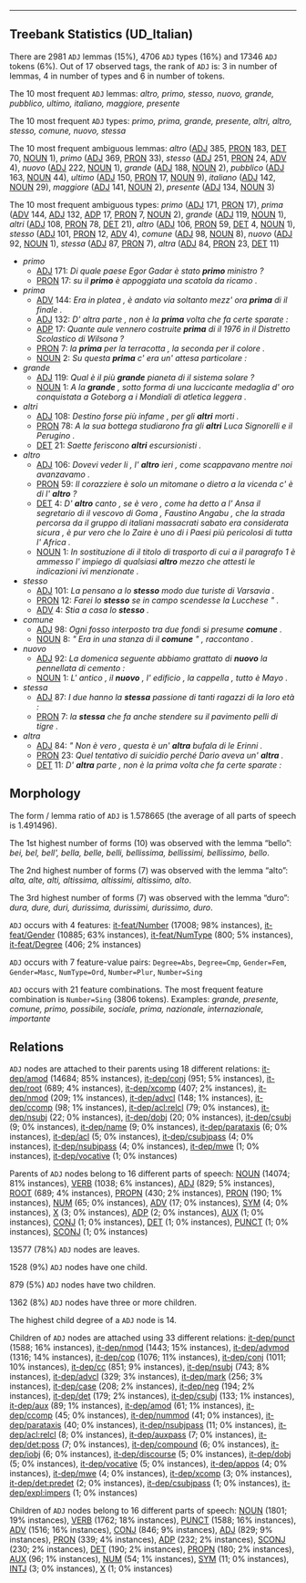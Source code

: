 

--------------------------------------------------------------------------------

## Treebank Statistics (UD_Italian)

There are 2981 `ADJ` lemmas (15%), 4706 `ADJ` types (16%) and 17346 `ADJ` tokens (6%).
Out of 17 observed tags, the rank of `ADJ` is: 3 in number of lemmas, 4 in number of types and 6 in number of tokens.

The 10 most frequent `ADJ` lemmas: <em>altro, primo, stesso, nuovo, grande, pubblico, ultimo, italiano, maggiore, presente</em>

The 10 most frequent `ADJ` types:  <em>primo, prima, grande, presente, altri, altro, stesso, comune, nuovo, stessa</em>

The 10 most frequent ambiguous lemmas: <em>altro</em> ([ADJ]() 385, [PRON]() 183, [DET]() 70, [NOUN]() 1), <em>primo</em> ([ADJ]() 369, [PRON]() 33), <em>stesso</em> ([ADJ]() 251, [PRON]() 24, [ADV]() 4), <em>nuovo</em> ([ADJ]() 222, [NOUN]() 1), <em>grande</em> ([ADJ]() 188, [NOUN]() 2), <em>pubblico</em> ([ADJ]() 163, [NOUN]() 44), <em>ultimo</em> ([ADJ]() 150, [PRON]() 17, [NOUN]() 9), <em>italiano</em> ([ADJ]() 142, [NOUN]() 29), <em>maggiore</em> ([ADJ]() 141, [NOUN]() 2), <em>presente</em> ([ADJ]() 134, [NOUN]() 3)

The 10 most frequent ambiguous types:  <em>primo</em> ([ADJ]() 171, [PRON]() 17), <em>prima</em> ([ADV]() 144, [ADJ]() 132, [ADP]() 17, [PRON]() 7, [NOUN]() 2), <em>grande</em> ([ADJ]() 119, [NOUN]() 1), <em>altri</em> ([ADJ]() 108, [PRON]() 78, [DET]() 21), <em>altro</em> ([ADJ]() 106, [PRON]() 59, [DET]() 4, [NOUN]() 1), <em>stesso</em> ([ADJ]() 101, [PRON]() 12, [ADV]() 4), <em>comune</em> ([ADJ]() 98, [NOUN]() 8), <em>nuovo</em> ([ADJ]() 92, [NOUN]() 1), <em>stessa</em> ([ADJ]() 87, [PRON]() 7), <em>altra</em> ([ADJ]() 84, [PRON]() 23, [DET]() 11)


* <em>primo</em>
  * [ADJ]() 171: <em>Di quale paese Egor Gadar è stato <b>primo</b> ministro ?</em>
  * [PRON]() 17: <em>su il <b>primo</b> è appoggiata una scatola da ricamo .</em>
* <em>prima</em>
  * [ADV]() 144: <em>Era in platea , è andato via soltanto mezz' ora <b>prima</b> di il finale .</em>
  * [ADJ]() 132: <em>D' altra parte , non è la <b>prima</b> volta che fa certe sparate :</em>
  * [ADP]() 17: <em>Quante aule vennero costruite <b>prima</b> di il 1976 in il Distretto Scolastico di Wilsona ?</em>
  * [PRON]() 7: <em>la <b>prima</b> per la terracotta , la seconda per il colore .</em>
  * [NOUN]() 2: <em>Su questa <b>prima</b> c' era un' attesa particolare :</em>
* <em>grande</em>
  * [ADJ]() 119: <em>Qual è il più <b>grande</b> pianeta di il sistema solare ?</em>
  * [NOUN]() 1: <em>A la <b>grande</b> , sotto forma di una luccicante medaglia d' oro conquistata a Goteborg a i Mondiali di atletica leggera .</em>
* <em>altri</em>
  * [ADJ]() 108: <em>Destino forse più infame , per gli <b>altri</b> morti .</em>
  * [PRON]() 78: <em>A la sua bottega studiarono fra gli <b>altri</b> Luca Signorelli e il Perugino .</em>
  * [DET]() 21: <em>Saette feriscono <b>altri</b> escursionisti .</em>
* <em>altro</em>
  * [ADJ]() 106: <em>Dovevi veder li , l' <b>altro</b> ieri , come scappavano mentre noi avanzavamo .</em>
  * [PRON]() 59: <em>Il corazziere è solo un mitomane o dietro a la vicenda c' è di l' <b>altro</b> ?</em>
  * [DET]() 4: <em>D' <b>altro</b> canto , se è vero , come ha detto a l' Ansa il segretario di il vescovo di Goma , Faustino Angabu , che la strada percorsa da il gruppo di italiani massacrati sabato era considerata sicura , è pur vero che lo Zaire è uno di i Paesi più pericolosi di tutta l' Africa .</em>
  * [NOUN]() 1: <em>In sostituzione di il titolo di trasporto di cui a il paragrafo 1 è ammesso l' impiego di qualsiasi <b>altro</b> mezzo che attesti le indicazioni ivi menzionate .</em>
* <em>stesso</em>
  * [ADJ]() 101: <em>La pensano a lo <b>stesso</b> modo due turiste di Varsavia .</em>
  * [PRON]() 12: <em>Farei lo <b>stesso</b> se in campo scendesse la Lucchese " .</em>
  * [ADV]() 4: <em>Stia a casa lo <b>stesso</b> .</em>
* <em>comune</em>
  * [ADJ]() 98: <em>Ogni fosso interposto tra due fondi si presume <b>comune</b> .</em>
  * [NOUN]() 8: <em>" Era in una stanza di il <b>comune</b> " , raccontano .</em>
* <em>nuovo</em>
  * [ADJ]() 92: <em>La domenica seguente abbiamo grattato di <b>nuovo</b> la pennellata di cemento :</em>
  * [NOUN]() 1: <em>L' antico , il <b>nuovo</b> , l' edificio , la cappella , tutto è Mayo .</em>
* <em>stessa</em>
  * [ADJ]() 87: <em>I due hanno la <b>stessa</b> passione di tanti ragazzi di la loro età :</em>
  * [PRON]() 7: <em>la <b>stessa</b> che fa anche stendere su il pavimento pelli di tigre .</em>
* <em>altra</em>
  * [ADJ]() 84: <em>" Non è vero , questa è un' <b>altra</b> bufala di le Erinni .</em>
  * [PRON]() 23: <em>Quel tentativo di suicidio perché Dario aveva un' <b>altra</b> .</em>
  * [DET]() 11: <em>D' <b>altra</b> parte , non è la prima volta che fa certe sparate :</em>

## Morphology

The form / lemma ratio of `ADJ` is 1.578665 (the average of all parts of speech is 1.491496).

The 1st highest number of forms (10) was observed with the lemma “bello”: <em>bei, bel, bell', bella, belle, belli, bellissima, bellissimi, bellissimo, bello</em>.

The 2nd highest number of forms (7) was observed with the lemma “alto”: <em>alta, alte, alti, altissima, altissimi, altissimo, alto</em>.

The 3rd highest number of forms (7) was observed with the lemma “duro”: <em>dura, dure, duri, durissima, durissimi, durissimo, duro</em>.

`ADJ` occurs with 4 features: [it-feat/Number]() (17008; 98% instances), [it-feat/Gender]() (10885; 63% instances), [it-feat/NumType]() (800; 5% instances), [it-feat/Degree]() (406; 2% instances)

`ADJ` occurs with 7 feature-value pairs: `Degree=Abs`, `Degree=Cmp`, `Gender=Fem`, `Gender=Masc`, `NumType=Ord`, `Number=Plur`, `Number=Sing`

`ADJ` occurs with 21 feature combinations.
The most frequent feature combination is `Number=Sing` (3806 tokens).
Examples: <em>grande, presente, comune, primo, possibile, sociale, prima, nazionale, internazionale, importante</em>


## Relations

`ADJ` nodes are attached to their parents using 18 different relations: [it-dep/amod]() (14684; 85% instances), [it-dep/conj]() (951; 5% instances), [it-dep/root]() (689; 4% instances), [it-dep/xcomp]() (407; 2% instances), [it-dep/nmod]() (209; 1% instances), [it-dep/advcl]() (148; 1% instances), [it-dep/ccomp]() (98; 1% instances), [it-dep/acl:relcl]() (79; 0% instances), [it-dep/nsubj]() (22; 0% instances), [it-dep/dobj]() (20; 0% instances), [it-dep/csubj]() (9; 0% instances), [it-dep/name]() (9; 0% instances), [it-dep/parataxis]() (6; 0% instances), [it-dep/acl]() (5; 0% instances), [it-dep/csubjpass]() (4; 0% instances), [it-dep/nsubjpass]() (4; 0% instances), [it-dep/mwe]() (1; 0% instances), [it-dep/vocative]() (1; 0% instances)

Parents of `ADJ` nodes belong to 16 different parts of speech: [NOUN]() (14074; 81% instances), [VERB]() (1038; 6% instances), [ADJ]() (829; 5% instances), [ROOT]() (689; 4% instances), [PROPN]() (430; 2% instances), [PRON]() (190; 1% instances), [NUM]() (65; 0% instances), [ADV]() (17; 0% instances), [SYM]() (4; 0% instances), [X]() (3; 0% instances), [ADP]() (2; 0% instances), [AUX]() (1; 0% instances), [CONJ]() (1; 0% instances), [DET]() (1; 0% instances), [PUNCT]() (1; 0% instances), [SCONJ]() (1; 0% instances)

13577 (78%) `ADJ` nodes are leaves.

1528 (9%) `ADJ` nodes have one child.

879 (5%) `ADJ` nodes have two children.

1362 (8%) `ADJ` nodes have three or more children.

The highest child degree of a `ADJ` node is 14.

Children of `ADJ` nodes are attached using 33 different relations: [it-dep/punct]() (1588; 16% instances), [it-dep/nmod]() (1443; 15% instances), [it-dep/advmod]() (1316; 14% instances), [it-dep/cop]() (1076; 11% instances), [it-dep/conj]() (1011; 10% instances), [it-dep/cc]() (851; 9% instances), [it-dep/nsubj]() (743; 8% instances), [it-dep/advcl]() (329; 3% instances), [it-dep/mark]() (256; 3% instances), [it-dep/case]() (208; 2% instances), [it-dep/neg]() (194; 2% instances), [it-dep/det]() (179; 2% instances), [it-dep/csubj]() (133; 1% instances), [it-dep/aux]() (89; 1% instances), [it-dep/amod]() (61; 1% instances), [it-dep/ccomp]() (45; 0% instances), [it-dep/nummod]() (41; 0% instances), [it-dep/parataxis]() (40; 0% instances), [it-dep/nsubjpass]() (11; 0% instances), [it-dep/acl:relcl]() (8; 0% instances), [it-dep/auxpass]() (7; 0% instances), [it-dep/det:poss]() (7; 0% instances), [it-dep/compound]() (6; 0% instances), [it-dep/iobj]() (6; 0% instances), [it-dep/discourse]() (5; 0% instances), [it-dep/dobj]() (5; 0% instances), [it-dep/vocative]() (5; 0% instances), [it-dep/appos]() (4; 0% instances), [it-dep/mwe]() (4; 0% instances), [it-dep/xcomp]() (3; 0% instances), [it-dep/det:predet]() (2; 0% instances), [it-dep/csubjpass]() (1; 0% instances), [it-dep/expl:impers]() (1; 0% instances)

Children of `ADJ` nodes belong to 16 different parts of speech: [NOUN]() (1801; 19% instances), [VERB]() (1762; 18% instances), [PUNCT]() (1588; 16% instances), [ADV]() (1516; 16% instances), [CONJ]() (846; 9% instances), [ADJ]() (829; 9% instances), [PRON]() (339; 4% instances), [ADP]() (232; 2% instances), [SCONJ]() (230; 2% instances), [DET]() (190; 2% instances), [PROPN]() (180; 2% instances), [AUX]() (96; 1% instances), [NUM]() (54; 1% instances), [SYM]() (11; 0% instances), [INTJ]() (3; 0% instances), [X]() (1; 0% instances)

